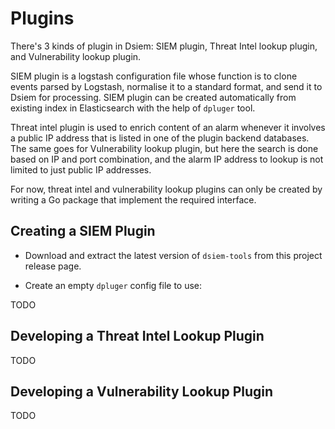 # Plugins

There's 3 kinds of plugin in Dsiem: SIEM plugin, Threat Intel lookup plugin, and Vulnerability lookup plugin.

SIEM plugin is a logstash configuration file whose function is to clone events parsed by Logstash, normalise it to a standard format, and send it to Dsiem for processing. SIEM plugin can be created automatically from existing index in Elasticsearch with the help of  `dpluger` tool.

Threat intel plugin is used to enrich content of an alarm whenever it involves a public IP address that is listed in one of the plugin backend databases. The same goes for Vulnerability lookup plugin, but here the search is done based on IP and port combination, and the alarm IP address to lookup is not limited to just public IP addresses.

For now, threat intel and vulnerability lookup plugins can only be created by writing a Go package that implement the required interface.

## Creating a SIEM Plugin

* Download and extract the latest version of `dsiem-tools` from this project release page.

* Create an empty `dpluger` config file to use:

TODO

## Developing a Threat Intel Lookup Plugin

TODO

## Developing a Vulnerability Lookup Plugin

TODO
